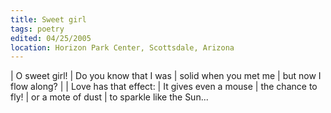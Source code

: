 ```yaml
---
title: Sweet girl
tags: poetry
edited: 04/25/2005
location: Horizon Park Center, Scottsdale, Arizona
---
```


| O sweet girl!
| Do you know that I was
| solid when you met me
| but now I flow along?
|
| Love has that effect:
| It gives even a mouse
| the chance to fly!
| or a mote of dust
| to sparkle like the Sun...
